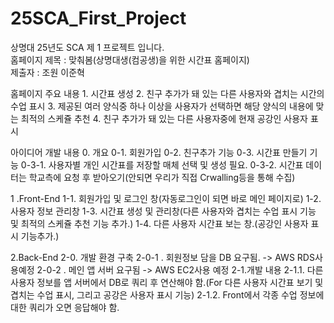 # 25SCA_First_Project
상명대 25년도 SCA 제 1 프로젝트 입니다.	
홈페이지 제목 : 맞춰봄(상명대생(컴공생)을 위한 시간표 홈페이지)	
제출자 : 조원 이준혁

홈페이지 주요 내용
	1. 시간표 생성
	2. 친구 추가가 돼 있는 다른 사용자와 겹치는 시간의 수업 표시
	3. 제공된 여러 양식중 하나 이상을 사용자가 선택하면 해당 양식의 내용에 맞는 최적의 스케쥴 추천
	4. 친구 추가가 돼 있는 다른 사용자중에 현재 공강인 사용자 표시

아이디어 개발 내용
0. 개요
	0-1. 회원가입
	0-2. 친구추가 기능
	0-3. 시간표 만들기 기능
		0-3-1. 사용자별 개인 시간표를 저장할 매체 선택 및 생성 필요.
		0-3-2. 시간표 데이터는 학교측에 요청 후 받아오기(안되면 우리가 직접 Crwalling등을 통해 수집)

1 .Front-End
	1-1. 회원가입 및 로그인 창(자동로그인이 되면 바로 메인 페이지로)
	1-2. 사용자 정보 관리창
	1-3. 시간표 생성 및 관리창(다른 사용자와 겹치는 수업 표시 기능 및 최적의 스케쥴 추천 기능 추가.)
	1-4. 다른 사용자 시간표 보는 창.(공강인 사용자 표시 기능추가.)

2.Back-End
	2-0. 개발 환경 구축
		2-0-1 . 회원정보 담을 DB 요구됨. -> AWS RDS사용예정
		2-0-2 . 메인 앱 서버 요구됨 -> AWS EC2사용 예정
	2-1.개발 내용
		2-1.1. 다른 사용자 정보를 앱 서버에서 DB로 쿼리 후 연산해야 함.(For 다른 사용자 시간표 보기 및 겹치는 수업 표시, 그리고 공강은 사용자 표시 기능)
		2-1.2. Front에서 각종 수업 정보에 대한 쿼리가 오면 응답해야 함.
